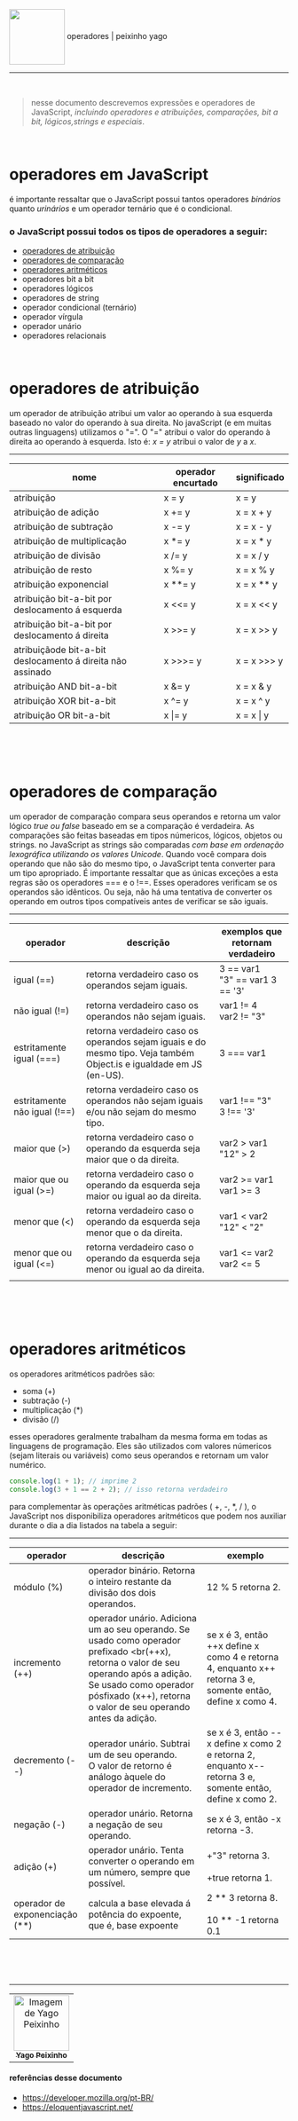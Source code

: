 <div class="header">
    <img align="center" src="https://upload.wikimedia.org/wikipedia/commons/thumb/9/99/Unofficial_JavaScript_logo_2.svg/640px-Unofficial_JavaScript_logo_2.svg.png" width="100"/> operadores | peixinho yago 
</div>

---

<br>

> nesse documento descrevemos expressões e operadores de JavaScript, _incluindo operadores e atribuições, comparações, bit a bit, lógicos,strings e especiais_</i>.

<br>

# operadores em JavaScript

é importante ressaltar que o JavaScript possui tantos operadores _binários_ quanto _urinários_ e um operador ternário que é o condicional.

### o JavaScript possui todos os tipos de operadores a seguir:

- [operadores de atribuição](#operadores-de-atribuição)
- [operadores de comparação](#operadores-de-comparação)
- [operadores aritméticos](#operadores-aritméticos)
- operadores bit a bit
- operadores lógicos
- operadores de string
- operador condicional (ternário)
- operador vírgula
- operador unário
- operadores relacionais

<br>

# operadores de atribuição

um operador de atribuição atribui um valor ao operando à sua esquerda baseado no valor do operando à sua direita. No javaScript (e em muitas outras linguagens) utilizamos o "=". O "=" atribui o valor do operando à direita ao operando à esquerda. Isto é: _x = y_ atribui o valor de _y_ a _x_.

---

| nome                                                       | operador encurtado | significado  |
| ---------------------------------------------------------- | ------------------ | ------------ |
| atribuição                                                 | x = y              | x = y        |
| atribuição de adição                                       | x += y             | x = x + y    |
| atribuição de subtração                                    | x -= y             | x = x - y    |
| atribuição de multiplicação                                | x \*= y            | x = x \* y   |
| atribuição de divisão                                      | x /= y             | x = x / y    |
| atribuição de resto                                        | x %= y             | x = x % y    |
| atribuição exponencial                                     | x \*\*= y          | x = x \*\* y |
| atribuição bit-a-bit por deslocamento á esquerda           | x <<= y            | x = x << y   |
| atribuição bit-a-bit por deslocamento á direita            | x >>= y            | x = x >> y   |
| atribuiçãode bit-a-bit deslocamento á direita não assinado | x >>>= y           | x = x >>> y  |
| atribuição AND bit-a-bit                                   | x &= y             | x = x & y    |
| atribuição XOR bit-a-bit                                   | x ^= y             | x = x ^ y    |
| atribuição OR bit-a-bit                                    | x \|= y            | x = x \| y   |

<br>
<br>
<br>

# operadores de comparação

um operador de comparação compara seus operandos e retorna um valor lógico _true ou false_ baseado em se a comparação é verdadeira. As comparações são feitas baseadas em tipos númericos, lógicos, objetos ou strings. no JavaScript as strings são comparadas _com base em ordenação lexográfica utilizando os valores Unicode_. Quando você compara dois operando que não são do mesmo tipo, o JavaScript tenta converter para um tipo apropriado. É importante ressaltar que as únicas exceções a esta regras são os operadores === e o !==. Esses operadores verificam se os operandos são idênticos. Ou seja, não há uma tentativa de converter os operando em outros tipos compatíveis antes de verificar se são iguais.

---

| operador                     | descrição                                                                                                           | exemplos que retornam verdadeiro   |
| ---------------------------- | ------------------------------------------------------------------------------------------------------------------- | ---------------------------------- |
| igual (==)                   | retorna verdadeiro caso os operandos sejam iguais.                                                                  | 3 == var1 <br>"3" == var1 3 == '3' |
| não igual (!=)               | retorna verdadeiro caso os operandos não sejam iguais.                                                              | var1 != 4<br> var2 != "3"          |
| estritamente igual (===)     | retorna verdadeiro caso os operandos sejam iguais e do mesmo tipo. Veja também Object.is e igualdade em JS (en-US). | 3 === var1                         |
| estritamente não igual (!==) | retorna verdadeiro caso os operandos não sejam iguais e/ou não sejam do mesmo tipo.                                 | var1 !== "3"<br> 3 !== '3'         |
| maior que (>)                | retorna verdadeiro caso o operando da esquerda seja maior que o da direita.                                         | var2 > var1<br> "12" > 2           |
| maior que ou igual (>=)      | retorna verdadeiro caso o operando da esquerda seja maior ou igual ao da direita.                                   | var2 >= var1<br> var1 >= 3         |
| menor que (<)                | retorna verdadeiro caso o operando da esquerda seja menor que o da direita.                                         | var1 < var2<br> "12" < "2"         |
| menor que ou igual (<=)      | retorna verdadeiro caso o operando da esquerda seja menor ou igual ao da direita.                                   | var1 <= var2<br> var2 <= 5         |
|                              |                                                                                                                     |                                    |

<br>
<br>
<br>

# operadores aritméticos

os operadores aritméticos padrões são:

- soma (+)
- subtração (-)
- multiplicação (\*)
- divisão (/)

esses operadores geralmente trabalham da mesma forma em todas as linguagens de programação. Eles são utilizados com valores númericos (sejam literais ou variáveis) como seus operandos e retornam um valor numérico.

```javascript
console.log(1 + 1); // imprime 2
console.log(3 + 1 == 2 + 2); // isso retorna verdadeiro
```

para complementar às operações aritméticas padrões ( +, -, \*, / ), o JavaScript nos disponibiliza operadores aritméticos que podem nos auxiliar durante o dia a dia listados na tabela a seguir:

---

| operador                             | descrição                                                                                                                                                                                                                            | exemplo                                                                                                    |
| ------------------------------------ | ------------------------------------------------------------------------------------------------------------------------------------------------------------------------------------------------------------------------------------ | ---------------------------------------------------------------------------------------------------------- |
| módulo (%)                           | operador binário. Retorna o inteiro restante da divisão dos dois operandos.                                                                                                                                                          | 12 % 5 retorna 2.                                                                                          |
| incremento (++)                      | operador unário. Adiciona um ao seu operando. Se usado como operador prefixado <br(++x), retorna o valor de seu operando após a adição. Se usado como operador<br> pósfixado (x++), retorna o valor de seu operando antes da adição. | se x é 3, então ++x define x como 4 e retorna 4, enquanto x++ retorna 3 e, somente então, define x como 4. |
| decremento (--)                      | operador unário. Subtrai um de seu operando.<br> O valor de retorno é análogo àquele do operador de incremento.                                                                                                                      | se x é 3, então --x define x como 2 e retorna 2, enquanto x-- retorna 3 e, somente então, define x como 2. |
| negação (-)                          | operador unário. Retorna a negação de seu operando.                                                                                                                                                                                  | se x é 3, então -x retorna -3.                                                                             |
| adição (+)                           | operador unário. Tenta converter o operando em um número, sempre que possível.                                                                                                                                                       | +"3" retorna 3.<br> <br>+true retorna 1.                                                                   |
| operador de <br>exponenciação (\*\*) | calcula a base elevada á potência do expoente, que é, base expoente                                                                                                                                                                  | 2 ** 3 retorna 8.<br> <br>10 ** -1 retorna 0.1                                                             |

<br>

<br>
<br>

---

<div class="footer">
    <table align="center">
        <tr>
            <td align="center"> 
		        <a href="https://github.com/yagopeixinho">
			        <img src="https://avatars.githubusercontent.com/u/81770553?v=4" width="100px;" alt="Imagem de Yago Peixinho">    
<br>
		            <sub>
		                <b>Yago Peixinho </b>
		            </sub>
		        </a> 
	        </td> 
        </tr>
   </table>
</div>
<div>

#### referências desse documento

- https://developer.mozilla.org/pt-BR/
- https://eloquentjavascript.net/

</div>
